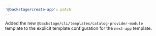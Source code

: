 ```yaml
---
'@backstage/create-app': patch
---
```


Added the new `@backstage/cli/templates/catalog-provider-module` template to the explicit template configuration for the `next-app` template.
